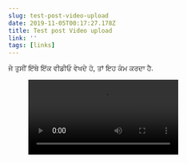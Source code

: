 ```yaml
---
slug: test-post-video-upload
date: 2019-11-05T00:17:27.178Z
title: Test post Video upload
link: ''
tags: [links]
---
```


ਜੇ ਤੁਸੀਂ ਇੱਥੇ ਇੱਕ ਵੀਡੀਓ ਵੇਖਦੇ ਹੋ, ਤਾਂ ਇਹ ਕੰਮ ਕਰਦਾ ਹੈ.

<figure><video src="/videos/2019-11-05--test-post-video-upload-0.mp4" alt="darkmode.mp4"></video></figure>

